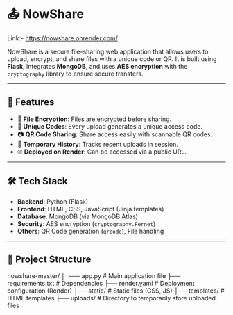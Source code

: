 # 📤 NowShare
Link:- https://nowshare.onrender.com/

NowShare is a secure file-sharing web application that allows users to upload, encrypt, and share files with a unique code or QR. It is built using **Flask**, integrates **MongoDB**, and uses **AES encryption** with the `cryptography` library to ensure secure transfers.

---

## 🚀 Features

- 🔐 **File Encryption**: Files are encrypted before sharing.
- 📎 **Unique Codes**: Every upload generates a unique access code.
- 📷 **QR Code Sharing**: Share access easily with scannable QR codes.
- 🧾 **Temporary History**: Tracks recent uploads in session.
- 🌐 **Deployed on Render**: Can be accessed via a public URL.

---

## 🛠 Tech Stack

- **Backend**: Python (Flask)
- **Frontend**: HTML, CSS, JavaScript (Jinja templates)
- **Database**: MongoDB (via MongoDB Atlas)
- **Security**: AES encryption (`cryptography.Fernet`)
- **Others**: QR Code generation (`qrcode`), File handling

---

## 📂 Project Structure

nowshare-master/
│
├── app.py # Main application file
├── requirements.txt # Dependencies
├── render.yaml # Deployment configuration (Render)
├── static/ # Static files (CSS, JS)
├── templates/ # HTML templates
├── uploads/ # Directory to temporarily store uploaded files
